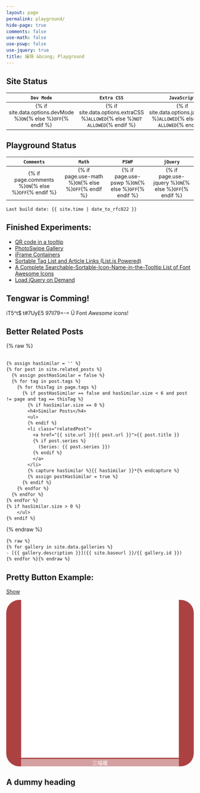 ```yaml
---
layout: page
permalink: playground/
hide-page: true
comments: false
use-math: false
use-pswp: false
use-jquery: true
title: 操场 &bcong; Playground
---
```


## Site Status

| `Dev Mode` | `Extra CSS` | `JavaScript` | 
|:----------:|:-----------:|:------------:|
|{% if site.data.options.devMode %}`ON`{% else %}`OFF`{% endif %} | {% if site.data.options.extraCSS %}`ALLOWED`{% else %}`NOT ALLOWED`{% endif %} | {% if site.data.options.javaScript %}`ALLOWED`{% else %}`NOT ALLOWED`{% endif %}| 

## Playground Status

| `Comments` |   `Math`   |   `PSWP`   |  `jQuery`  |
|:----------:|:----------:|:----------:|:----------:|
| {% if page.comments %}`ON`{% else %}`OFF`{% endif %} | {% if page.use-math %}`ON`{% else %}`OFF`{% endif %} | {% if page.use-pswp %}`ON`{% else %}`OFF`{% endif %} | {% if page.use-jquery %}`ON`{% else %}`OFF`{% endif %} |

`Last build date: {{ site.time | date_to_rfc822 }}` 

<!-- Activated scripts & CSS -->

<script type="text/javascript" src="/public/js/jquery.qrcode.min.js"></script>
<script type="text/javascript" src="/public/js/list.js"></script>
<script type="text/javascript" src="/public/js/jquery.tooltipster.min.js"></script>
<script type="text/javascript" src="/public/js/jquery-collapse-with-storage.min.js"></script>
<link rel="stylesheet" href="{{ site.baseurl }}/public/css/font-awesome.css"/>
<link rel="stylesheet" href="{{ site.baseurl }}/public/css/tooltipster/tooltipster.css"/>
<link rel="stylesheet" href="{{ site.baseurl }}/public/css/tooltipster/tooltipster-shadow.css"/>


## Finished Experiments:

<ul class="fa-ul">
  <li><i class="fa-li fa fa-check"></i><a 
  href="{{site.baseurl}}/demo-qr-code-in-tooltip/">QR code in a tooltip</a></li>
  <li><i class="fa-li fa fa-check"></i><a 
  href="{{site.baseurl}}/demo-photoswipe-gallery/">PhotoSwipe Gallery</a></li>
  <li><i class="fa-li fa fa-check"></i><a 
  href="{{site.baseurl}}/demo-iframe-containers/">iFrame Containers</a></li>
  <li><i class="fa-li fa fa-check"></i><a 
  href="{{site.baseurl}}/tags/">Sortable Tag List and Article Links (List.js Powered)</a></li>
  <li><i class="fa-li fa fa-check"></i><a href="{{site.baseurl}}/fa-icon-list/">A Complete Searchable-Sortable-Icon-Name-in-the-Tooltip List of Font Awesome Icons</a></li>
  <li><i class="fa-li fa fa-check"></i><a href="{{site.baseurl}}/demo-jquery-on-demand/">Load jQuery on Demand</a></li>
</ul>

## Tengwar is Comming!
<span class="ta ta-it">iT5^t$ t#7UyE5  97ll79=-= &#220;</span>
Font <i class="fa fa-check">Awesome</i> icons!

<div id="relatedposts" data-collapse>
  <h2>Better Related Posts</h2>
{% raw %} 
<pre><code>
{% assign hasSimilar = '' %}
{% for post in site.related_posts %}
  {% assign postHasSimilar = false %}
  {% for tag in post.tags %}
    {% for thisTag in page.tags %}
      {% if postHasSimilar == false and hasSimilar.size < 6 and post != page and tag == thisTag %}
        {% if hasSimilar.size == 0 %}
        &lt;h4&gt;Similar Posts&lt;/h4&gt;
        &lt;ul&gt;
        {% endif %}
        &lt;li class="relatedPost"&gt;
          &lt;a href="{{ site.url }}{{ post.url }}"&gt;{{ post.title }}
          {% if post.series %}
            (Series: {{ post.series }})
          {% endif %}
          &lt;/a&gt;
        &lt;/li&gt;
        {% capture hasSimilar %}{{ hasSimilar }}*{% endcapture %}
        {% assign postHasSimilar = true %}
      {% endif %}
    {% endfor %}
  {% endfor %}
{% endfor %}
{% if hasSimilar.size &gt; 0 %}
    &lt;/ul&gt;
{% endif %}
</code></pre>
{% endraw %}
</div>



    {% raw %}
    {% for gallery in site.data.galleries %}
    - [{{ gallery.description }}]({{ site.baseurl }}/{{ gallery.id }})
    {% endfor %}{% endraw %}

<!--Pretty Button Example-->

## Pretty Button Example: 

<a href="" class="act">Show</a>

<div class="collapsibleContent">
  <div class="imgContainer" style="border-radius: 35px; background-color: #AC4142;">
    <figure class="prettyButton" style="border-radius: 35px;">
    <a href="http://nicholaelaw.github.io" target="_blank">
    <img title="三喵暖"
        src="/assets/images/favicon-white-1024.png" 
        alt="三喵暖"
        style="margin-bottom:0;"/></a>
    <figcaption style="color: #FFFFFF; background-color: rgba(256,256,256,0.5);
        text-align: center;">
        三喵暖</figcaption>
    </figure>
  </div>
</div>
<script>
  $(".act").click(function(){
      
      var val = $(this).text();

  if (val == "Show") {
      $(".collapsibleContent").css('height', '100%');
      $(this).text("Hide");
  } else {
      $(".collapsibleContent").css('height', '0');
      $(this).text("Show");
  }
    return false;
  });
</script>

## A dummy heading